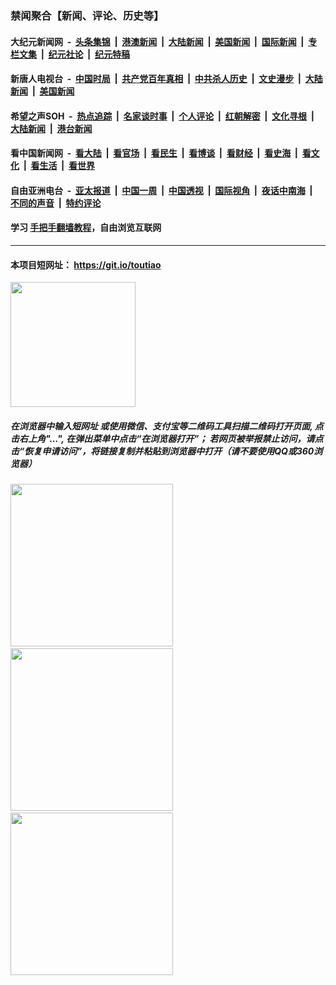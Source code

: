 ### 禁闻聚合【新闻、评论、历史等】

#### 大纪元新闻网 &nbsp;-&nbsp; [头条集锦](indexes/E头条集锦.md?t=02070902) &nbsp;|&nbsp; [港澳新闻](indexes/E港澳新闻.md?t=02070902)  &nbsp;|&nbsp; [大陆新闻](indexes/E大陆新闻.md?t=02070902) &nbsp;|&nbsp; [美国新闻](indexes/E美国新闻.md?t=02070902) &nbsp;|&nbsp; [国际新闻](indexes/E国际新闻.md?t=02070902) &nbsp;|&nbsp; [专栏文集](indexes/E专栏文集.md?t=02070902) &nbsp;|&nbsp; [纪元社论](indexes/E纪元社论.md?t=02070902) &nbsp;|&nbsp; [纪元特稿](indexes/E纪元特稿.md?t=02070902) 

#### 新唐人电视台 &nbsp;-&nbsp; [中国时局](indexes/N中国时局.md?t=02070902) &nbsp;|&nbsp; [共产党百年真相](indexes/N共产党百年真相.md?t=02070902) &nbsp;|&nbsp; [中共杀人历史](indexes/N中共杀人历史.md?t=02070902) &nbsp;|&nbsp; [文史漫步](indexes/N文史漫步.md?t=02070902) &nbsp;|&nbsp; [大陆新闻](indexes/N大陆新闻.md?t=02070902) &nbsp;|&nbsp; [美国新闻](indexes/N美国新闻.md?t=02070902)

#### 希望之声SOH &nbsp;-&nbsp; [热点追踪](indexes/H热点追踪.md?t=02070902) &nbsp;|&nbsp; [名家谈时事](indexes/H名家谈时事.md?t=02070902) &nbsp;|&nbsp; [个人评论](indexes/H个人评论.md?t=02070902)  &nbsp;|&nbsp; [红朝解密](indexes/H红朝解密.md?t=02070902) &nbsp;|&nbsp; [文化寻根](indexes/H文化寻根.md?t=02070902) &nbsp;|&nbsp; [大陆新闻](indexes/H大陆新闻.md?t=02070902) &nbsp;|&nbsp; [港台新闻](indexes/H港台新闻.md?t=02070902)

#### 看中国新闻网 &nbsp;-&nbsp; [看大陆](indexes/S看大陆.md?t=02070902) &nbsp;|&nbsp; [看官场](indexes/S看官场.md?t=02070902) &nbsp;|&nbsp; [看民生](indexes/S看民生.md?t=02070902)  &nbsp;|&nbsp; [看博谈](indexes/S看博谈.md?t=02070902) &nbsp;|&nbsp; [看财经](indexes/S看财经.md?t=02070902) &nbsp;|&nbsp; [看史海](indexes/S看史海.md?t=02070902) &nbsp;|&nbsp; [看文化](indexes/S看文化.md?t=02070902) &nbsp;|&nbsp; [看生活](indexes/S看生活.md?t=02070902) &nbsp;|&nbsp; [看世界](indexes/S看世界.md?t=02070902)

#### 自由亚洲电台 &nbsp;-&nbsp; [亚太报道](indexes/R亚太报道.md?t=02070902) &nbsp;|&nbsp; [中国一周](indexes/R中国一周.md?t=02070902) &nbsp;|&nbsp; [中国透视](indexes/R中国透视.md?t=02070902)  &nbsp;|&nbsp; [国际视角](indexes/R国际视角.md?t=02070902) &nbsp;|&nbsp; [夜话中南海](indexes/R夜话中南海.md?t=02070902) &nbsp;|&nbsp; [不同的声音](indexes/R不同的声音.md?t=02070902) &nbsp;|&nbsp; [特约评论](indexes/R特约评论.md?t=02070902)

#### 学习 [手把手翻墙教程](https://github.com/gfw-breaker/guides/wiki)，自由浏览互联网

----

#### 本项目短网址： https://git.io/toutiao
<img src="https://raw.githubusercontent.com/gfw-breaker/banned-news/master/scripts/img/qr.png" width="200px"/>  

##### 在浏览器中输入短网址 或使用微信、支付宝等二维码工具扫描二维码打开页面, 点击右上角"...", 在弹出菜单中点击“在浏览器打开”； 若网页被举报禁止访问，请点击“恢复申请访问”，将链接复制并粘贴到浏览器中打开（请不要使用QQ或360浏览器）

<img src="https://raw.githubusercontent.com/gfw-breaker/banned-news/master/scripts/img/1.png" width="260px"/> &nbsp; <img src="https://raw.githubusercontent.com/gfw-breaker/banned-news/master/scripts/img/2.png" width="260px"/> &nbsp; <img src="https://raw.githubusercontent.com/gfw-breaker/banned-news/master/scripts/img/3.png" width="260px"/>
